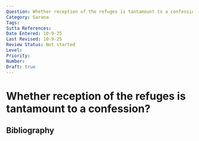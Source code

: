 ```yaml
---
Question: Whether reception of the refuges is tantamount to a confession?
Category: Saraṇa
Tags: 
Sutta References: 
Date Entered: 10-9-25
Last Revised: 10-9-25
Review Status: Not started
Level: 
Priority: 
Number: 
Draft: true
---
```


# Whether reception of the refuges is tantamount to a confession?

## Bibliography

<!-- 

Notes:



-->